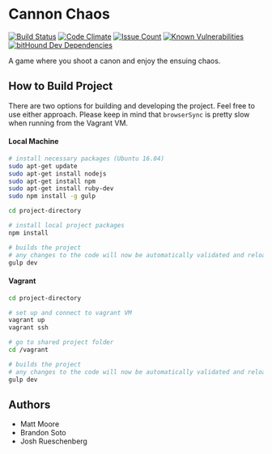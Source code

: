 # Cannon Chaos

[![Build Status](https://travis-ci.org/brandonsoto/Cannon_Game.svg?branch=master)](https://travis-ci.org/brandonsoto/Cannon_Game) [![Code Climate](https://codeclimate.com/github/brandonsoto/Cannon_Game/badges/gpa.svg)](https://codeclimate.com/github/brandonsoto/Cannon_Game) [![Issue Count](https://codeclimate.com/github/brandonsoto/Cannon_Game/badges/issue_count.svg)](https://codeclimate.com/github/brandonsoto/Cannon_Game) [![Known Vulnerabilities](https://snyk.io/test/github/brandonsoto/cannon_game/badge.svg)](https://snyk.io/test/github/brandonsoto/cannon_game) [![bitHound Dev Dependencies](https://www.bithound.io/github/brandonsoto/Cannon_Game/badges/devDependencies.svg)](https://www.bithound.io/github/brandonsoto/Cannon_Game/master/dependencies/npm)


A game where you shoot a canon and enjoy the ensuing chaos.

## How to Build Project

There are two options for building and developing the project. Feel free to use either approach. Please keep in mind that `browserSync` is pretty slow when running from the Vagrant VM.

#### Local Machine

```bash
# install necessary packages (Ubuntu 16.04)
sudo apt-get update
sudo apt-get install nodejs
sudo apt-get install npm
sudo apt-get install ruby-dev
sudo npm install -g gulp

cd project-directory

# install local project packages
npm install

# builds the project
# any changes to the code will now be automatically validated and reloaded in the browser
gulp dev
```

#### Vagrant

```bash
cd project-directory

# set up and connect to vagrant VM
vagrant up
vagrant ssh

# go to shared project folder
cd /vagrant

# builds the project
# any changes to the code will now be automatically validated and reloaded in the browser
gulp dev
```


## Authors
- Matt Moore
- Brandon Soto
- Josh Rueschenberg

